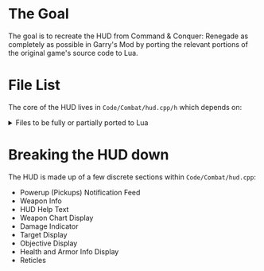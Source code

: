 # The Goal

The goal is to recreate the HUD from Command & Conquer: Renegade as completely as possible in Garry's Mod by porting the relevant portions of the original game's source code to Lua.

# File List

The core of the HUD lives in `Code/Combat/hud.cpp/h` which depends on:

<details>
    <summary>
        Files to be fully or partially ported to Lua
    </summary>

| Status | Path | C++ Link | Header Link |
| ------ | ---- | -------- | ----------- |
| 🔴 | Code/Combat/assets             | [C++](https://github.com/A1steaksa/CnC_Renegade/blob/main/Code/Combat/assets.cpp)             | [Header](https://github.com/A1steaksa/CnC_Renegade/blob/main/Code/Combat/assets.h)  
| 🔴 | Code/ww3d2/font3d              | [C++](https://github.com/A1steaksa/CnC_Renegade/blob/main/Code/ww3d2/font3d.cpp)              | [Header](https://github.com/A1steaksa/CnC_Renegade/blob/main/Code/ww3d2/font3d.h)  
| 🔴 | Code/WWMath/rect               | [C++](https://github.com/A1steaksa/CnC_Renegade/blob/main/Code/WWMath/rect.cpp)               | [Header](https://github.com/A1steaksa/CnC_Renegade/blob/main/Code/WWMath/rect.h)  
| 🔴 | Code/Combat/combat             | [C++](https://github.com/A1steaksa/CnC_Renegade/blob/main/Code/Combat/combat.cpp)             | [Header](https://github.com/A1steaksa/CnC_Renegade/blob/main/Code/Combat/combat.h)  
| 🔴 | Code/Combat/soldier            | [C++](https://github.com/A1steaksa/CnC_Renegade/blob/main/Code/Combat/soldier.cpp)            | [Header](https://github.com/A1steaksa/CnC_Renegade/blob/main/Code/Combat/soldier.h)  
| 🔴 | Code/Combat/ccamera            | [C++](https://github.com/A1steaksa/CnC_Renegade/blob/main/Code/Combat/ccamera.cpp)            | [Header](https://github.com/A1steaksa/CnC_Renegade/blob/main/Code/Combat/ccamera.h)  
| 🔴 | Code/Combat/vehicle            | [C++](https://github.com/A1steaksa/CnC_Renegade/blob/main/Code/Combat/vehicle.cpp)            | [Header](https://github.com/A1steaksa/CnC_Renegade/blob/main/Code/Combat/vehicle.h)  
| 🔴 | Code/Combat/weapons            | [C++](https://github.com/A1steaksa/CnC_Renegade/blob/main/Code/Combat/weapons.cpp)            | [Header](https://github.com/A1steaksa/CnC_Renegade/blob/main/Code/Combat/weapons.h)  
| 🔴 | Code/Combat/radar              | [C++](https://github.com/A1steaksa/CnC_Renegade/blob/main/Code/Combat/radar.cpp)              | [Header](https://github.com/A1steaksa/CnC_Renegade/blob/main/Code/Combat/radar.h)  
| 🔴 | Code/ww3d2/texture             | [C++](https://github.com/A1steaksa/CnC_Renegade/blob/main/Code/ww3d2/texture.cpp)             | [Header](https://github.com/A1steaksa/CnC_Renegade/blob/main/Code/ww3d2/texture.h)  
| 🔴 | Code/wwphys/phys               | [C++](https://github.com/A1steaksa/CnC_Renegade/blob/main/Code/wwphys/phys.cpp)               | [Header](https://github.com/A1steaksa/CnC_Renegade/blob/main/Code/wwphys/phys.h)  
| 🔴 | Code/ww3d2/render2d            | [C++](https://github.com/A1steaksa/CnC_Renegade/blob/main/Code/ww3d2/render2d.cpp)            | [Header](https://github.com/A1steaksa/CnC_Renegade/blob/main/Code/ww3d2/render2d.h)  
| 🔴 | Code/Combat/hudinfo            | [C++](https://github.com/A1steaksa/CnC_Renegade/blob/main/Code/Combat/hudinfo.cpp)            | [Header](https://github.com/A1steaksa/CnC_Renegade/blob/main/Code/Combat/hudinfo.h)  
| 🔴 | Code/Combat/globalsettings     | [C++](https://github.com/A1steaksa/CnC_Renegade/blob/main/Code/Combat/globalsettings.cpp)     | [Header](https://github.com/A1steaksa/CnC_Renegade/blob/main/Code/Combat/globalsettings.h)  
| 🔴 | Code/wwtranslatedb/translatedb | [C++](https://github.com/A1steaksa/CnC_Renegade/blob/main/Code/wwtranslatedb/translatedb.cpp) | [Header](https://github.com/A1steaksa/CnC_Renegade/blob/main/Code/wwtranslatedb/translatedb.h)  
| 🔴 | Code/Combat/playerdata         | [C++](https://github.com/A1steaksa/CnC_Renegade/blob/main/Code/Combat/playerdata.cpp)         | [Header](https://github.com/A1steaksa/CnC_Renegade/blob/main/Code/Combat/playerdata.h)  
| 🔴 | Code/Combat/playertype         | [C++](https://github.com/A1steaksa/CnC_Renegade/blob/main/Code/Combat/playertype.cpp)         | [Header](https://github.com/A1steaksa/CnC_Renegade/blob/main/Code/Combat/playertype.h)  
| 🔴 | Code/Combat/sniper             | [C++](https://github.com/A1steaksa/CnC_Renegade/blob/main/Code/Combat/sniper.cpp)             | [Header](https://github.com/A1steaksa/CnC_Renegade/blob/main/Code/Combat/sniper.h)  
| 🔴 | Code/ww3d2/render2dsentence    | [C++](https://github.com/A1steaksa/CnC_Renegade/blob/main/Code/ww3d2/render2dsentence.cpp)    | [Header](https://github.com/A1steaksa/CnC_Renegade/blob/main/Code/ww3d2/render2dsentence.h)  
| 🔴 | Code/Combat/input              | [C++](https://github.com/A1steaksa/CnC_Renegade/blob/main/Code/Combat/input.cpp)              | [Header](https://github.com/A1steaksa/CnC_Renegade/blob/main/Code/Combat/input.h)  
| 🔴 | Code/Combat/building           | [C++](https://github.com/A1steaksa/CnC_Renegade/blob/main/Code/Combat/building.cpp)           | [Header](https://github.com/A1steaksa/CnC_Renegade/blob/main/Code/Combat/building.h)  
| 🔴 | Code/Combat/objectives         | [C++](https://github.com/A1steaksa/CnC_Renegade/blob/main/Code/Combat/objectives.cpp)         | [Header](https://github.com/A1steaksa/CnC_Renegade/blob/main/Code/Combat/objectives.h)  
| 🔴 | Code/Combat/weaponbag          | [C++](https://github.com/A1steaksa/CnC_Renegade/blob/main/Code/Combat/weaponbag.cpp)          | [Header](https://github.com/A1steaksa/CnC_Renegade/blob/main/Code/Combat/weaponbag.h)  
| 🔴 | Code/Combat/string_ids         | [C++](https://github.com/A1steaksa/CnC_Renegade/blob/main/Code/Combat/string_ids.cpp)         | [Header](https://github.com/A1steaksa/CnC_Renegade/blob/main/Code/Combat/string_ids.h)  
| 🔴 | Code/Combat/gametype           | [C++](https://github.com/A1steaksa/CnC_Renegade/blob/main/Code/Combat/gametype.cpp)           | [Header](https://github.com/A1steaksa/CnC_Renegade/blob/main/Code/Combat/gametype.h)  
| 🔴 | Code/wwui/stylemgr             | [C++](https://github.com/A1steaksa/CnC_Renegade/blob/main/Code/wwui/stylemgr.cpp)             | [Header](https://github.com/A1steaksa/CnC_Renegade/blob/main/Code/wwui/stylemgr.h)  
</details>

# Breaking the HUD down

The HUD is made up of a few discrete sections within `Code/Combat/hud.cpp`:

* Powerup (Pickups) Notification Feed
* Weapon Info
* HUD Help Text
* Weapon Chart Display
* Damage Indicator
* Target Display
* Objective Display
* Health and Armor Info Display
* Reticles
